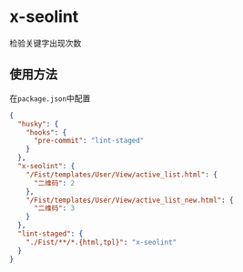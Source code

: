 # x-seolint

检验关键字出现次数

## 使用方法

在`package.json`中配置
```json
{
  "husky": {
    "hooks": {
      "pre-commit": "lint-staged"
    }
  },
  "x-seolint": {
    "/Fist/templates/User/View/active_list.html": {
      "二维码": 2
    },
    "/Fist/templates/User/View/active_list_new.html": {
      "二维码": 3
    }
  },
  "lint-staged": {
    "./Fist/**/*.{html,tpl}": "x-seolint"
  }
}
```

